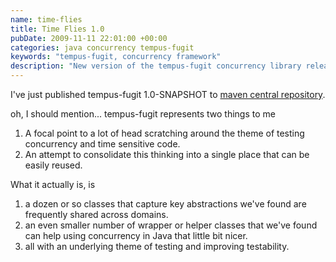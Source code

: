 ```yaml
---
name: time-flies
title: Time Flies 1.0
pubDate: 2009-11-11 22:01:00 +00:00
categories: java concurrency tempus-fugit
keywords: "tempus-fugit, concurrency framework"
description: "New version of the tempus-fugit concurrency library released."
---
```


I've just published tempus-fugit 1.0-SNAPSHOT to [maven central repository](http://search.maven.org/).

oh, I should mention... tempus-fugit represents two things to me

  1. A focal point to a lot of head scratching around the theme of testing concurrency and time sensitive code.
  1. An attempt to consolidate this thinking into a single place that can be easily reused.

What it actually is, is

  1. a dozen or so classes that capture key abstractions we've found are frequently shared across domains.  
  1. an even smaller number of wrapper or helper classes that we've found can help using concurrency in Java that little bit nicer.
  1. all with an underlying theme of testing and improving testability.



